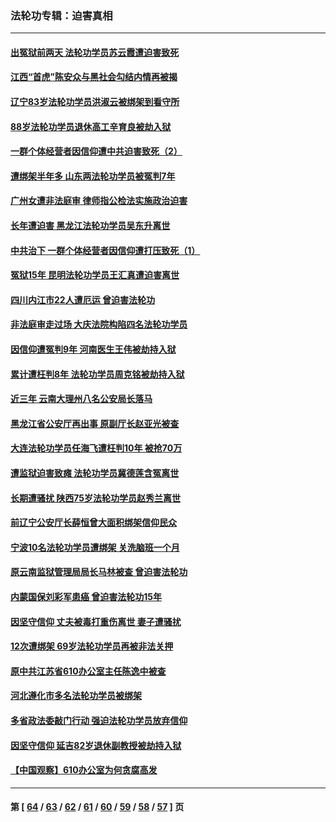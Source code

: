 ### 法轮功专辑：迫害真相
---
#### [出冤狱前两天 法轮功学员苏云霞遭迫害致死](../../pages/nf4379/n13359313.md?11090430) 
#### [江西“首虎”陈安众与黑社会勾结内情再被揭](../../pages/nf4379/n13356633.md?11090430) 
#### [辽宁83岁法轮功学员洪淑云被绑架到看守所](../../pages/nf4379/n13355933.md?11090430) 
#### [88岁法轮功学员退休高工辛育良被劫入狱](../../pages/nf4379/n13352894.md?11090430) 
#### [一群个体经营者因信仰遭中共迫害致死（2）](../../pages/nf4379/n13351281.md?11090430) 
#### [遭绑架半年多 山东两法轮功学员被冤判7年](../../pages/nf4379/n13348475.md?11090430) 
#### [广州女遭非法庭审 律师指公检法实施政治迫害](../../pages/nf4379/n13348584.md?11090430) 
#### [长年遭迫害 黑龙江法轮功学员吴东升离世](../../pages/nf4379/n13347817.md?11090430) 
#### [中共治下 一群个体经营者因信仰遭打压致死（1）](../../pages/nf4379/n13343377.md?11090430) 
#### [冤狱15年 昆明法轮功学员王汇真遭迫害离世](../../pages/nf4379/n13345179.md?11090430) 
#### [四川内江市22人遭厄运 曾迫害法轮功](../../pages/nf4379/n13342909.md?11090430) 
#### [非法庭审走过场 大庆法院构陷四名法轮功学员](../../pages/nf4379/n13339286.md?11090430) 
#### [因信仰遭冤判9年 河南医生王伟被劫持入狱](../../pages/nf4379/n13338846.md?11090430) 
#### [累计遭枉判8年 法轮功学员周克铭被劫持入狱](../../pages/nf4379/n13336550.md?11090430) 
#### [近三年 云南大理州八名公安局长落马](../../pages/nf4379/n13335909.md?11090430) 
#### [黑龙江省公安厅再出事 原副厅长赵亚光被查](../../pages/nf4379/n13336443.md?11090430) 
#### [大连法轮功学员任海飞遭枉判10年 被抢70万](../../pages/nf4379/n13333905.md?11090430) 
#### [遭监狱迫害致瘫 法轮功学员冀德莲含冤离世](../../pages/nf4379/n13333238.md?11090430) 
#### [长期遭骚扰 陕西75岁法轮功学员赵秀兰离世](../../pages/nf4379/n13330763.md?11090430) 
#### [前辽宁公安厅长薛恒曾大面积绑架信仰民众](../../pages/nf4379/n13328815.md?11090430) 
#### [宁波10名法轮功学员遭绑架 关洗脑班一个月](../../pages/nf4379/n13328207.md?11090430) 
#### [原云南监狱管理局局长马林被查 曾迫害法轮功](../../pages/nf4379/n13329313.md?11090430) 
#### [内蒙国保刘彩军患癌 曾迫害法轮功15年](../../pages/nf4379/n13326454.md?11090430) 
#### [因坚守信仰 丈夫被毒打重伤离世 妻子遭骚扰](../../pages/nf4379/n13325952.md?11090430) 
#### [12次遭绑架 69岁法轮功学员再被非法关押](../../pages/nf4379/n13320677.md?11090430) 
#### [原中共江苏省610办公室主任陈逸中被查](../../pages/nf4379/n13326486.md?11090430) 
#### [河北遵化市多名法轮功学员被绑架](../../pages/nf4379/n13325194.md?11090430) 
#### [多省政法委敲门行动 强迫法轮功学员放弃信仰](../../pages/nf4379/n13325102.md?11090430) 
#### [因坚守信仰 延吉82岁退休副教授被劫持入狱](../../pages/nf4379/n13322611.md?11090430) 
#### [【中国观察】610办公室为何贪腐高发](../../pages/nf4379/n13324028.md?11090430) 

---
#### 第 [ [64](./64.md?11090430) / [63](./63.md?11090430) / [62](./62.md?11090430) / [61](./61.md?11090430) / [60](./60.md?11090430) / [59](./59.md?11090430) / [58](./58.md?11090430) / [57](./57.md?11090430) ] 页
